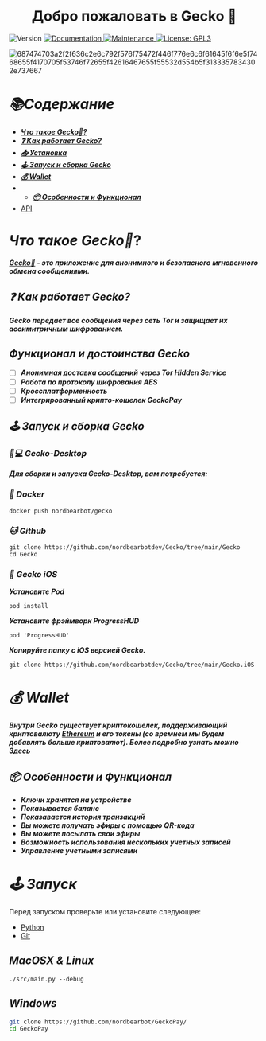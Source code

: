 <h1 align="center">Добро пожаловать в Gecko 👋</h1>
<p>
  <img alt="Version" src="https://img.shields.io/badge/version-1.1-blue.svg?cacheSeconds=2592000" />
  <a href="https://github.com/kefranabg/readme-md-generator#readme" target="_blank">
    <img alt="Documentation" src="https://img.shields.io/badge/documentation-yes-brightgreen.svg" />
  </a>
  <a href="https://github.com/kefranabg/readme-md-generator/graphs/commit-activity" target="_blank">
    <img alt="Maintenance" src="https://img.shields.io/badge/Maintained%3F-yes-green.svg" />
  </a>
  <a href="https://github.com/kefranabg/readme-md-generator/blob/master/LICENSE" target="_blank">
    <img alt="License: GPL3" src="https://img.shields.io/github/license/nordbearbotdev/Mitoo" />
  </a>
</p>





![687474703a2f2f636c2e6c792f576f75472f446f776e6c6f61645f6f6e5f7468655f4170705f53746f72655f42616467655f55532d554b5f3133357834302e737667](https://user-images.githubusercontent.com/85753549/174477372-a8beeb23-2122-4cc4-8ba7-261dd0349031.svg)


# ***📚Содержание***
* [***Что такое Gecko🦎?***]()
* [***❓ Как работает Gecko?***]()
* [***📥 Установка***]()
* [***🕹️ Запуск и сборка Gecko***]()
* [***💰 Wallet***]()
* * [***📦 Особенности и Функционал***]()
* [API]()

# ***Что такое Gecko🦎***?
***[Gecko🦎](https://github.com/nordbearbotdev/Gecko) - это приложение для анонимного и безопасного мгновенного обмена сообщениями.***

## ***❓ Как работает Gecko?***
***Gecko передает все сообщения через сеть Tor и защищает их ассимитричным шифрованием.***

## ***Функционал и достоинства Gecko***
- [ ] ***Анонимная доставка сообщений через Tor Hidden Service***
- [ ] ***Работа по протоколу шифрования AES***
- [ ] ***Кроссплатформенность***
- [ ] ***Интегрированный крипто-кошелек GeckoPay***

## ***🕹️ Запуск и сборка Gecko***
### ***🦎💻 Gecko-Desktop***
***Для сборки и запуска Gecko-Desktop, вам потребуется:***

### ***🐳 Docker***
```shell
docker push nordbearbot/gecko
```
### ***🐱 Github***
```shell
git clone https://github.com/nordbearbotdev/Gecko/tree/main/Gecko
cd Gecko
```

### ***🍏 Gecko iOS***  
***Установите Pod***
```shell
pod install
```
***Установите фрэймворк ProgressHUD***
```shell
pod 'ProgressHUD'
```
***Копируйте папку с iOS версией Gecko.***
```shell
git clone https://github.com/nordbearbotdev/Gecko/tree/main/Gecko.iOS
```

# ***💰 Wallet***
***Внутри Gecko существует криптокошелек, поддерживающий криптовалюту [Ethereum](https://ethereum.org/en/) и его токены (со времнем мы будем добавлять больше криптовалют). Более подробно узнать можно [Здесь]()***

## ***📦 Особенности и Функционал***
* ***Ключи хранятся на устройстве***
* ***Показывается баланс***
* ***Показавается история транзакций***
* ***Вы можете получать эфиры с помощью QR-кода***
* ***Вы можете посылать свои эфиры***
* ***Возможность использования нескольких учетных записей***
* ***Управление учетными записями***

# ***🕹️ Запуск***
Перед запуском проверьте или установите следующее:
- [Python]()
- [Git]()

## ***MacOSX & Linux***

```shell
./src/main.py --debug

```

## ***Windows***

```bash
git clone https://github.com/nordbearbot/GeckoPay/
cd GeckoPay
```
